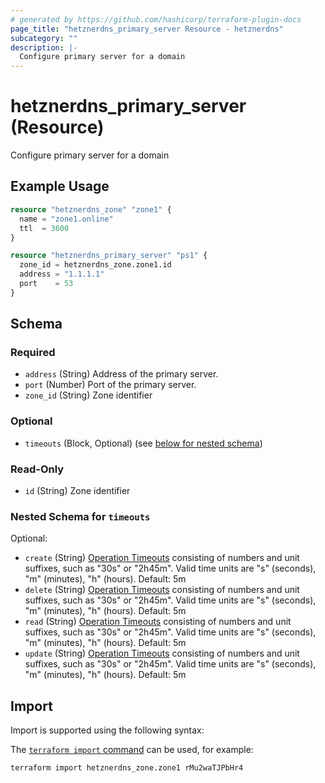 ```yaml
---
# generated by https://github.com/hashicorp/terraform-plugin-docs
page_title: "hetznerdns_primary_server Resource - hetznerdns"
subcategory: ""
description: |-
  Configure primary server for a domain
---
```


# hetznerdns_primary_server (Resource)

Configure primary server for a domain

## Example Usage

```terraform
resource "hetznerdns_zone" "zone1" {
  name = "zone1.online"
  ttl  = 3600
}

resource "hetznerdns_primary_server" "ps1" {
  zone_id = hetznerdns_zone.zone1.id
  address = "1.1.1.1"
  port    = 53
}
```

<!-- schema generated by tfplugindocs -->
## Schema

### Required

- `address` (String) Address of the primary server.
- `port` (Number) Port of the primary server.
- `zone_id` (String) Zone identifier

### Optional

- `timeouts` (Block, Optional) (see [below for nested schema](#nestedblock--timeouts))

### Read-Only

- `id` (String) Zone identifier

<a id="nestedblock--timeouts"></a>
### Nested Schema for `timeouts`

Optional:

- `create` (String) [Operation Timeouts](https://developer.hashicorp.com/terraform/language/resources/syntax#operation-timeouts) consisting of
numbers and unit suffixes, such as "30s" or "2h45m".
Valid time units are "s" (seconds), "m" (minutes), "h" (hours). Default: 5m
- `delete` (String) [Operation Timeouts](https://developer.hashicorp.com/terraform/language/resources/syntax#operation-timeouts) consisting of
numbers and unit suffixes, such as "30s" or "2h45m".
Valid time units are "s" (seconds), "m" (minutes), "h" (hours). Default: 5m
- `read` (String) [Operation Timeouts](https://developer.hashicorp.com/terraform/language/resources/syntax#operation-timeouts) consisting of
numbers and unit suffixes, such as "30s" or "2h45m".
Valid time units are "s" (seconds), "m" (minutes), "h" (hours). Default: 5m
- `update` (String) [Operation Timeouts](https://developer.hashicorp.com/terraform/language/resources/syntax#operation-timeouts) consisting of
numbers and unit suffixes, such as "30s" or "2h45m".
Valid time units are "s" (seconds), "m" (minutes), "h" (hours). Default: 5m

## Import

Import is supported using the following syntax:

The [`terraform import` command](https://developer.hashicorp.com/terraform/cli/commands/import) can be used, for example:

```shell
terraform import hetznerdns_zone.zone1 rMu2waTJPbHr4
```

